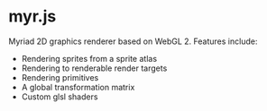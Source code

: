# myr.js

Myriad 2D graphics renderer based on WebGL 2. Features include:

* Rendering sprites from a sprite atlas
* Rendering to renderable render targets
* Rendering primitives
* A global transformation matrix
* Custom glsl shaders